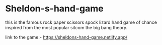 # Sheldon-s-hand-game
this is the famous rock paper scissors spock lizard hand game of chance inspired from the most popular sitcom the big bang theory.


link to the game:-
https://sheldons-hand-game.netlify.app/
